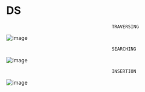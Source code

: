 # DS
                                           TRAVERSING


![image](https://user-images.githubusercontent.com/93183819/154879280-7483fd6d-7aaa-454a-a828-99cd980166c6.png)




                                           SEARCHING
                                           
                                           
![image](https://user-images.githubusercontent.com/93183819/154787270-5105bbdf-ceb6-4779-99c7-ba3a485712e1.png)


                                           INSERTION
                                           
                                           
 ![image](https://user-images.githubusercontent.com/93183819/154787874-ba6a8317-fa41-4781-b280-773e2b4d7272.png)
                                          

